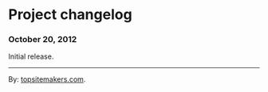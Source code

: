 # Project changelog

### October 20, 2012

Initial release.

<hr>

By: [topsitemakers.com](http://www.topsitemakers.com).
